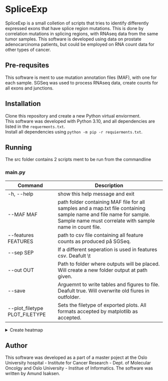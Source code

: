 # SpliceExp
SpliceExp is a small colletion of scripts that tries to identify differently expressed exons that have splice region mutations. This is done by correlation mutations in splicing regions, with RNAseq data from the same tumor samples.
This software is developed using data on prostate adenocarcinoma patients, but could be employed on RNA count data for other types of cancer.


## Pre-requsites
This software is ment to use mutation annotation files (MAF), with one for each sample. SGSeq was used to process RNAseq data, create counts for all exons and junctions.
## Installation
Clone this repository and create a new Python virtual enviorment. <br>
This software was developed with Python 3.10, and all dependencies are listed in the `requerments.txt`. <br>
Install all dependencies using `python -m pip -r requierments.txt`. <br>

## Running

The src folder contains 2 scripts ment to be run from the commandline
### main.py
|Command | Description |
|----------------|--------------------|
|  -h, --help     |       show this help message and exit |
|  --MAF MAF       |      path folder containing MAF file for all samples and a map.txt file containing sample name and file name for sample. Sample name must correlate with sample name in count file. |
|  --features FEATURES |  path to csv file containing all feature counts as produced på SGSeq. |
|  --sep SEP          |  If a different seperation is used in features csv. Deafult \t |
|  --out OUT          |   Path to folder where outputs will be placed. Will create a new folder output at path given. |
|  --save             |   Arguemnt to write tables and figures to file. Deafult true. Will overwrite old fiures in outfolder. |
|  --plot_filetype PLOT_FILETYPE | Sets the filetype of exported plots. All formats accepted by matplotlib as accepted. |

<details>

<summary>Create heatmap</summary>

### create_heatmap.py
|Command | Description |
|----------------|--------------------|
|  -h, --help     |       show this help message and exit |
|  --MAF MAF       |      path folder containing MAF file for all samples and a map.txt file containing sample name and file name for sample. Sample name must correlate with sample name in count file. |
|  --features FEATURES |  path to csv file containing all feature counts as produced på SGSeq. |
|  --out OUT          |   Path to folder where outputs will be placed. Will create a new folder output at path given. |
|  --save             |   Arguemnt to write tables and figures to file. Deafult true. Will overwrite old fiures in outfolder. |
|  --plot_filetype PLOT_FILETYPE | Sets the filetype of exported plots. All formats accepted by matplotlib as accepted. |
| --geneID GENEID | The hugo symbol for the gene to create a heatmap. If none is provided the program will go in to a loop and await user input for a new Hugo symbol |
 | --sub_selection START END | Optional argument for defiing a genomic region inside the gene. The plot will only plot features inside this range.
  
  
</details>


## Author
This software was developed as a part of a master poject at the Oslo University hospital - Institute for Cancer Research - Dept. of Molecular Oncolgy and Oslo University - Institue of Informatics.
The software was written by Amund Isaksen.
